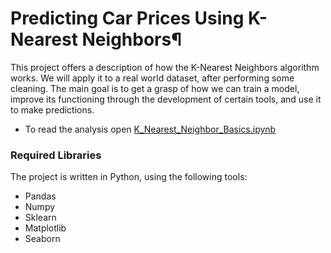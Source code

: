 # Predicting Car Prices Using K-Nearest Neighbors¶
This project offers a description of how the K-Nearest Neighbors algorithm works. We will apply it to a real world dataset, after performing some cleaning.
The main goal is to get a grasp of how we can train a model, improve its functioning through the development of certain tools, and use it to make predictions.

* To read the analysis open [K_Nearest_Neighbor_Basics.ipynb](K_Nearest_Neighbor_Basics.ipynb)

### Required Libraries
The project is written in Python, using the following tools:
- Pandas
- Numpy
- Sklearn
- Matplotlib
- Seaborn
